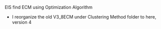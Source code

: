 EIS find ECM using Optimization Algorithm

* I reorganize the old V3_8ECM under Clustering Method folder to here, version 4